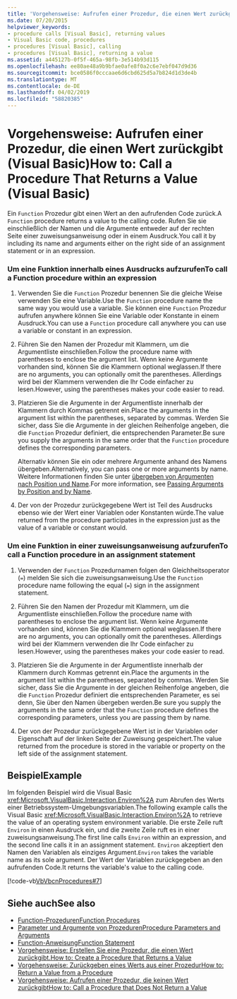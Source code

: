 ```yaml
---
title: 'Vorgehensweise: Aufrufen einer Prozedur, die einen Wert zurückgibt (Visual Basic)'
ms.date: 07/20/2015
helpviewer_keywords:
- procedure calls [Visual Basic], returning values
- Visual Basic code, procedures
- procedures [Visual Basic], calling
- procedures [Visual Basic], returning a value
ms.assetid: a445127b-0f5f-465a-98fb-3e514b93d115
ms.openlocfilehash: ee80ae48a9b9bfae0afe8f0a2c6e7ebf047d9d36
ms.sourcegitcommit: bce0586f0cccaae6d6cbd625d5a7b824d1d3de4b
ms.translationtype: MT
ms.contentlocale: de-DE
ms.lasthandoff: 04/02/2019
ms.locfileid: "58820385"
---
```

# <a name="how-to-call-a-procedure-that-returns-a-value-visual-basic"></a><span data-ttu-id="db901-102">Vorgehensweise: Aufrufen einer Prozedur, die einen Wert zurückgibt (Visual Basic)</span><span class="sxs-lookup"><span data-stu-id="db901-102">How to: Call a Procedure That Returns a Value (Visual Basic)</span></span>
<span data-ttu-id="db901-103">Ein `Function` Prozedur gibt einen Wert an den aufrufenden Code zurück.</span><span class="sxs-lookup"><span data-stu-id="db901-103">A `Function` procedure returns a value to the calling code.</span></span> <span data-ttu-id="db901-104">Rufen Sie sie einschließlich der Namen und die Argumente entweder auf der rechten Seite einer zuweisungsanweisung oder in einem Ausdruck.</span><span class="sxs-lookup"><span data-stu-id="db901-104">You call it by including its name and arguments either on the right side of an assignment statement or in an expression.</span></span>  
  
### <a name="to-call-a-function-procedure-within-an-expression"></a><span data-ttu-id="db901-105">Um eine Funktion innerhalb eines Ausdrucks aufzurufen</span><span class="sxs-lookup"><span data-stu-id="db901-105">To call a Function procedure within an expression</span></span>  
  
1.  <span data-ttu-id="db901-106">Verwenden Sie die `Function` Prozedur benennen Sie die gleiche Weise verwenden Sie eine Variable.</span><span class="sxs-lookup"><span data-stu-id="db901-106">Use the `Function` procedure name the same way you would use a variable.</span></span> <span data-ttu-id="db901-107">Sie können eine `Function` Prozedur aufrufen anywhere können Sie eine Variable oder Konstante in einem Ausdruck.</span><span class="sxs-lookup"><span data-stu-id="db901-107">You can use a `Function` procedure call anywhere you can use a variable or constant in an expression.</span></span>  
  
2.  <span data-ttu-id="db901-108">Führen Sie den Namen der Prozedur mit Klammern, um die Argumentliste einschließen.</span><span class="sxs-lookup"><span data-stu-id="db901-108">Follow the procedure name with parentheses to enclose the argument list.</span></span> <span data-ttu-id="db901-109">Wenn keine Argumente vorhanden sind, können Sie die Klammern optional weglassen.</span><span class="sxs-lookup"><span data-stu-id="db901-109">If there are no arguments, you can optionally omit the parentheses.</span></span> <span data-ttu-id="db901-110">Allerdings wird bei der Klammern verwenden die Ihr Code einfacher zu lesen.</span><span class="sxs-lookup"><span data-stu-id="db901-110">However, using the parentheses makes your code easier to read.</span></span>  
  
3.  <span data-ttu-id="db901-111">Platzieren Sie die Argumente in der Argumentliste innerhalb der Klammern durch Kommas getrennt ein.</span><span class="sxs-lookup"><span data-stu-id="db901-111">Place the arguments in the argument list within the parentheses, separated by commas.</span></span> <span data-ttu-id="db901-112">Werden Sie sicher, dass Sie die Argumente in der gleichen Reihenfolge angeben, die die `Function` Prozedur definiert, die entsprechenden Parameter.</span><span class="sxs-lookup"><span data-stu-id="db901-112">Be sure you supply the arguments in the same order that the `Function` procedure defines the corresponding parameters.</span></span>  
  
     <span data-ttu-id="db901-113">Alternativ können Sie ein oder mehrere Argumente anhand des Namens übergeben.</span><span class="sxs-lookup"><span data-stu-id="db901-113">Alternatively, you can pass one or more arguments by name.</span></span> <span data-ttu-id="db901-114">Weitere Informationen finden Sie unter [übergeben von Argumenten nach Position und Name](./passing-arguments-by-position-and-by-name.md).</span><span class="sxs-lookup"><span data-stu-id="db901-114">For more information, see [Passing Arguments by Position and by Name](./passing-arguments-by-position-and-by-name.md).</span></span>  
  
4.  <span data-ttu-id="db901-115">Der von der Prozedur zurückgegebene Wert ist Teil des Ausdrucks ebenso wie der Wert einer Variablen oder Konstanten würde.</span><span class="sxs-lookup"><span data-stu-id="db901-115">The value returned from the procedure participates in the expression just as the value of a variable or constant would.</span></span>  
  
### <a name="to-call-a-function-procedure-in-an-assignment-statement"></a><span data-ttu-id="db901-116">Um eine Funktion in einer zuweisungsanweisung aufzurufen</span><span class="sxs-lookup"><span data-stu-id="db901-116">To call a Function procedure in an assignment statement</span></span>  
  
1.  <span data-ttu-id="db901-117">Verwenden der `Function` Prozedurnamen folgen den Gleichheitsoperator (`=`) melden Sie sich die zuweisungsanweisung.</span><span class="sxs-lookup"><span data-stu-id="db901-117">Use the `Function` procedure name following the equal (`=`) sign in the assignment statement.</span></span>  
  
2.  <span data-ttu-id="db901-118">Führen Sie den Namen der Prozedur mit Klammern, um die Argumentliste einschließen.</span><span class="sxs-lookup"><span data-stu-id="db901-118">Follow the procedure name with parentheses to enclose the argument list.</span></span> <span data-ttu-id="db901-119">Wenn keine Argumente vorhanden sind, können Sie die Klammern optional weglassen.</span><span class="sxs-lookup"><span data-stu-id="db901-119">If there are no arguments, you can optionally omit the parentheses.</span></span> <span data-ttu-id="db901-120">Allerdings wird bei der Klammern verwenden die Ihr Code einfacher zu lesen.</span><span class="sxs-lookup"><span data-stu-id="db901-120">However, using the parentheses makes your code easier to read.</span></span>  
  
3.  <span data-ttu-id="db901-121">Platzieren Sie die Argumente in der Argumentliste innerhalb der Klammern durch Kommas getrennt ein.</span><span class="sxs-lookup"><span data-stu-id="db901-121">Place the arguments in the argument list within the parentheses, separated by commas.</span></span> <span data-ttu-id="db901-122">Werden Sie sicher, dass Sie die Argumente in der gleichen Reihenfolge angeben, die die `Function` Prozedur definiert die entsprechenden Parameter, es sei denn, Sie über den Namen übergeben werden.</span><span class="sxs-lookup"><span data-stu-id="db901-122">Be sure you supply the arguments in the same order that the `Function` procedure defines the corresponding parameters, unless you are passing them by name.</span></span>  
  
4.  <span data-ttu-id="db901-123">Der von der Prozedur zurückgegebene Wert ist in der Variablen oder Eigenschaft auf der linken Seite der Zuweisung gespeichert.</span><span class="sxs-lookup"><span data-stu-id="db901-123">The value returned from the procedure is stored in the variable or property on the left side of the assignment statement.</span></span>  
  
## <a name="example"></a><span data-ttu-id="db901-124">Beispiel</span><span class="sxs-lookup"><span data-stu-id="db901-124">Example</span></span>  
 <span data-ttu-id="db901-125">Im folgenden Beispiel wird die Visual Basic <xref:Microsoft.VisualBasic.Interaction.Environ%2A> zum Abrufen des Werts einer Betriebssystem-Umgebungsvariablen.</span><span class="sxs-lookup"><span data-stu-id="db901-125">The following example calls the Visual Basic <xref:Microsoft.VisualBasic.Interaction.Environ%2A> to retrieve the value of an operating system environment variable.</span></span> <span data-ttu-id="db901-126">Die erste Zeile ruft `Environ` in einen Ausdruck ein, und die zweite Zeile ruft es in einer zuweisungsanweisung.</span><span class="sxs-lookup"><span data-stu-id="db901-126">The first line calls `Environ` within an expression, and the second line calls it in an assignment statement.</span></span> <span data-ttu-id="db901-127">`Environ` akzeptiert den Namen den Variablen als einziges Argument.</span><span class="sxs-lookup"><span data-stu-id="db901-127">`Environ` takes the variable name as its sole argument.</span></span> <span data-ttu-id="db901-128">Der Wert der Variablen zurückgegeben an den aufrufenden Code.</span><span class="sxs-lookup"><span data-stu-id="db901-128">It returns the variable's value to the calling code.</span></span>  
  
 [!code-vb[VbVbcnProcedures#7](~/samples/snippets/visualbasic/VS_Snippets_VBCSharp/VbVbcnProcedures/VB/Class1.vb#7)]  
  
## <a name="see-also"></a><span data-ttu-id="db901-129">Siehe auch</span><span class="sxs-lookup"><span data-stu-id="db901-129">See also</span></span>

- [<span data-ttu-id="db901-130">Function-Prozeduren</span><span class="sxs-lookup"><span data-stu-id="db901-130">Function Procedures</span></span>](./function-procedures.md)
- [<span data-ttu-id="db901-131">Parameter und Argumente von Prozeduren</span><span class="sxs-lookup"><span data-stu-id="db901-131">Procedure Parameters and Arguments</span></span>](./procedure-parameters-and-arguments.md)
- [<span data-ttu-id="db901-132">Function-Anweisung</span><span class="sxs-lookup"><span data-stu-id="db901-132">Function Statement</span></span>](../../../../visual-basic/language-reference/statements/function-statement.md)
- [<span data-ttu-id="db901-133">Vorgehensweise: Erstellen Sie eine Prozedur, die einen Wert zurückgibt.</span><span class="sxs-lookup"><span data-stu-id="db901-133">How to: Create a Procedure that Returns a Value</span></span>](./how-to-create-a-procedure-that-returns-a-value.md)
- [<span data-ttu-id="db901-134">Vorgehensweise: Zurückgeben eines Werts aus einer Prozedur</span><span class="sxs-lookup"><span data-stu-id="db901-134">How to: Return a Value from a Procedure</span></span>](./how-to-return-a-value-from-a-procedure.md)
- [<span data-ttu-id="db901-135">Vorgehensweise: Aufrufen einer Prozedur, die keinen Wert zurückgibt</span><span class="sxs-lookup"><span data-stu-id="db901-135">How to: Call a Procedure that Does Not Return a Value</span></span>](./how-to-call-a-procedure-that-does-not-return-a-value.md)

